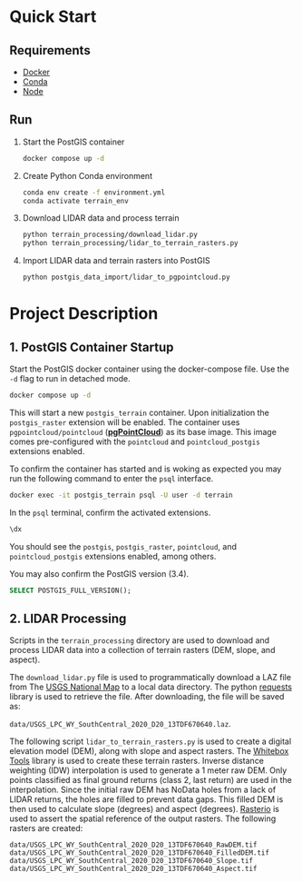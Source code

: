 # Quick Start

## Requirements
- [Docker](https://docs.docker.com/engine/install/)
- [Conda](https://docs.conda.io/projects/conda/en/latest/user-guide/install/index.html)
- [Node](https://nodejs.org/en/learn/getting-started/how-to-install-nodejs)

## Run
1. Start the PostGIS container

    ```bash 
    docker compose up -d
    ```

2. Create Python Conda environment
    ```bash 
    conda env create -f environment.yml
    conda activate terrain_env
    ```

3. Download LIDAR data and process terrain
    ```bash 
    python terrain_processing/download_lidar.py
    python terrain_processing/lidar_to_terrain_rasters.py
    ```

4. Import LIDAR data and terrain rasters into PostGIS
    ```bash
    python postgis_data_import/lidar_to_pgpointcloud.py
    ```

# Project Description

## 1. PostGIS Container Startup
Start the PostGIS docker container using the docker-compose file. Use the `-d` flag to run in detached mode.

```bash
docker compose up -d
```

This will start a new `postgis_terrain` container. Upon initialization the `postgis_raster` extension will be enabled.
The container uses `pgpointcloud/pointcloud` (**[pgPointCloud](https://pgpointcloud.github.io/pointcloud/)**) as its base image. This image comes pre-configured with the `pointcloud` and `pointcloud_postgis` extensions enabled.

To confirm the container has started and is woking as expected you may run the following command to enter the `psql` interface.

```bash
docker exec -it postgis_terrain psql -U user -d terrain
```

In the `psql` terminal, confirm the activated extensions.

```sql 
\dx
```

You should see the `postgis`, `postgis_raster`, `pointcloud`, and `pointcloud_postgis` extensions enabled, among others.

You may also confirm the PostGIS version (3.4).

```sql
SELECT POSTGIS_FULL_VERSION();
```

## 2. LIDAR Processing
Scripts in the `terrain_processing` directory are used to download and process LIDAR data into a collection of terrain rasters (DEM, slope, and aspect). 

The `download_lidar.py` file is used to programmatically download a LAZ file from The [USGS National Map](https://apps.nationalmap.gov/downloader/) to a local data directory. The python [requests](https://requests.readthedocs.io/en/latest/) library is used to retrieve the file. After downloading, the file will be saved as:

`data/USGS_LPC_WY_SouthCentral_2020_D20_13TDF670640.laz`.

The following script `lidar_to_terrain_rasters.py` is used to create a digital elevation model (DEM), along with slope and aspect rasters. The [Whitebox Tools](https://www.whiteboxgeo.com/geospatial-software/) library is used to create these terrain rasters. Inverse distance weighting (IDW) interpolation is used to generate a 1 meter raw DEM. Only points classified as final ground returns (class 2, last return) are used in the interpolation. Since the initial raw DEM has NoData holes from a lack of LIDAR returns, the holes are filled to prevent data gaps. This filled DEM is then used to calculate slope (degrees) and aspect (degrees). [Rasterio](https://rasterio.readthedocs.io/en/stable/intro.html) is used to assert the spatial reference of the output rasters. The following rasters are created:

`data/USGS_LPC_WY_SouthCentral_2020_D20_13TDF670640_RawDEM.tif`
`data/USGS_LPC_WY_SouthCentral_2020_D20_13TDF670640_FilledDEM.tif`
`data/USGS_LPC_WY_SouthCentral_2020_D20_13TDF670640_Slope.tif`
`data/USGS_LPC_WY_SouthCentral_2020_D20_13TDF670640_Aspect.tif`

